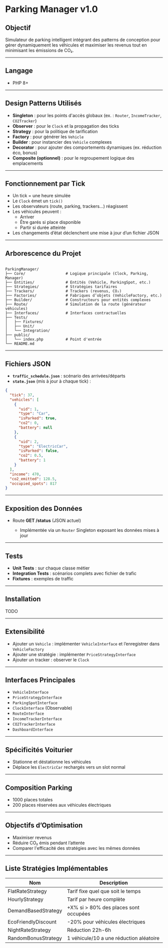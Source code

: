 # Parking Manager v1.0

## Objectif
Simulateur de parking intelligent intégrant des patterns de conception pour gérer dynamiquement les véhicules et maximiser les revenus tout en minimisant les émissions de CO₂.

---

## Langage
- PHP 8+

---

## Design Patterns Utilisés
- **Singleton** : pour les points d'accès globaux (ex. : `Router`, `IncomeTracker`, `CO2Tracker`)
- **Observer** : pour le `Clock` et la propagation des ticks
- **Strategy** : pour la politique de tarification
- **Factory** : pour générer les `Vehicle`
- **Builder** : pour instancier des `Vehicle` complexes
- **Decorator** : pour ajouter des comportements dynamiques (ex. réduction éco, bonus)
- **Composite (optionnel)** : pour le regroupement logique des emplacements

---

## Fonctionnement par Tick
- Un tick = une heure simulée
- Le `Clock` émet un `tick()`
- Les observateurs (route, parking, trackers...) réagissent
- Les véhicules peuvent :
  - Arriver
  - Être garés si place disponible
  - Partir si durée atteinte
- Les changements d’état déclenchent une mise à jour d’un fichier JSON

---

## Arborescence du Projet

```

ParkingManager/
├── Core/                  # Logique principale (Clock, Parking, Manager)
├── Entities/              # Entités (Vehicle, ParkingSpot, etc.)
├── Strategies/            # Stratégies tarifaires
├── Trackers/              # Trackers (revenus, CO₂)
├── Factories/             # Fabriques d’objets (VehicleFactory, etc.)
├── Builder/               # Constructeurs pour entités complexes
├── Route/                 # Simulation de la route (générateur véhicules)
├── Interfaces/            # Interfaces contractuelles
├── Tests/
│   ├── Fixtures/
│   ├── Unit/
│   └── Integration/
├── public/
│   └── index.php          # Point d'entrée
└── README.md

```

---

## Fichiers JSON
- **`traffic_schedule.json`** : scénario des arrivées/départs
- **`state.json`** (mis à jour à chaque tick) :
```json
{
  "tick": 37,
  "vehicles": [
    {
      "uid": 1,
      "type": "Car",
      "isParked": true,
      "co2": 0,
      "battery": null
    },
    {
      "uid": 2,
      "type": "ElectricCar",
      "isParked": false,
      "co2": 0.5,
      "battery": 1
    }
  ],
  "income": 470,
  "co2_emitted": 128.5,
  "occupied_spots": 817
}
```

---

## Exposition des Données

* Route **GET /status** (JSON actuel)

  * Implémentée via un `Router` Singleton exposant les données mises à jour

---

## Tests

* **Unit Tests** : sur chaque classe métier
* **Integration Tests** : scénarios complets avec fichier de trafic
* **Fixtures** : exemples de traffic

---

## Installation

TODO

---

## Extensibilité

* Ajouter un `Vehicle` : implémenter `VehicleInterface` et l’enregistrer dans `VehicleFactory`
* Ajouter une stratégie : implémenter `PriceStrategyInterface`
* Ajouter un tracker : observer le `Clock`

---

## Interfaces Principales

* `VehicleInterface`
* `PriceStrategyInterface`
* `ParkingSpotInterface`
* `ClockInterface` (Observable)
* `RouteInterface`
* `IncomeTrackerInterface`
* `CO2TrackerInterface`
* `DashboardInterface`

---

## Spécificités Voiturier

* Stationne et déstationne les véhicules
* Déplace les `ElectricCar` rechargés vers un slot normal

---

## Composition Parking

* 1000 places totales
* 200 places réservées aux véhicules électriques

---

## Objectifs d’Optimisation

* Maximiser revenus
* Réduire CO₂ émis pendant l’attente
* Comparer l'efficacité des stratégies avec les mêmes données

---

## Liste Stratégies Implémentables

| Nom                 | Description                             |
| ------------------- | --------------------------------------- |
| FlatRateStrategy    | Tarif fixe quel que soit le temps       |
| HourlyStrategy      | Tarif par heure complète                |
| DemandBasedStrategy | +X% si > 80% des places sont occupées   |
| EcoFriendlyDiscount | -20% pour véhicules électriques         |
| NightRateStrategy   | Réduction 22h-6h                        |
| RandomBonusStrategy | 1 véhicule/10 a une réduction aléatoire |
